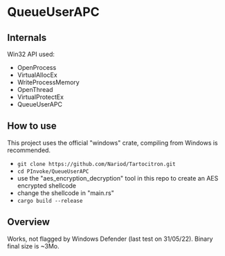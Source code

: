 # QueueUserAPC

## Internals
Win32 API used:
* OpenProcess 
* VirtualAllocEx
* WriteProcessMemory
* OpenThread
* VirtualProtectEx
* QueueUserAPC


## How to use
This project uses the official "windows" crate, compiling from Windows is recommended. 
- `git clone https://github.com/Nariod/Tartocitron.git`
- `cd PInvoke/QueueUserAPC`
- use the "aes_encryption_decryption" tool in this repo to create an AES encrypted shellcode
- change the shellcode in "main.rs"
- `cargo build --release`


## Overview
Works, not flagged by Windows Defender (last test on 31/05/22). Binary final size is ~3Mo.